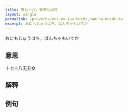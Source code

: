 ```yaml
---
title: 鬼も十八，番茶も出花
layout: single
permalink: /proverbs/oni-mo-juu-hachi,bancha-moide-ka
excerpt: おにもじゅうはち，ばんちゃもいでか
---
```


おにもじゅうはち，ばんちゃもいでか

## 意思

十七十八无丑女

## 解释

## 例句

